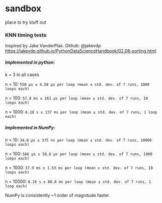 # sandbox
place to try stuff out


### KNN timing tests
Inspired by Jake VanderPlas. Github: @jakevdp
https://jakevdp.github.io/PythonDataScienceHandbook/02.08-sorting.html

##### Implemented in python:
k = 3 in all cases

n = 10:
`550 µs ± 4.58 µs per loop (mean ± std. dev. of 7 runs, 1000 loops each)`

n = 100: `57.8 ms ± 161 µs per loop (mean ± std. dev. of 7 runs, 10 loops each)`

n = 1000: `6.18 s ± 137 ms per loop (mean ± std. dev. of 7 runs, 1 loop each)`


##### Implemented in NumPy:
n = 10: `34.8 µs ± 375 ns per loop (mean ± std. dev. of 7 runs, 10000 loops each)`

n = 100: `566 µs ± 58.6 µs per loop (mean ± std. dev. of 7 runs, 1000 loops each)`

n = 1000: `37.9 ms ± 1.53 ms per loop (mean ± std. dev. of 7 runs, 10 loops each)`

n = 10000: `6.16 s ± 80.8 ms per loop (mean ± std. dev. of 7 runs, 1 loop each)`

NumPy is consistently ~1 order of magnitude faster.